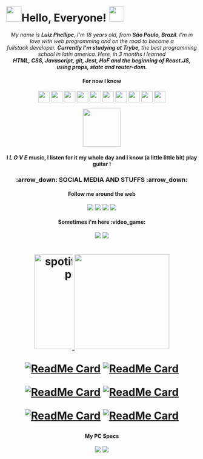 ### 


<h1> <img src="https://i.pinimg.com/originals/83/18/10/831810ce8bc9da8a69698405fd1cae96.gif" width="40px" />Hello, Everyone! <img src="https://i.pinimg.com/originals/83/18/10/831810ce8bc9da8a69698405fd1cae96.gif" width="40px" /></h1>

<p align="center">
 <i >
 My name is <strong>Luiz Phellipe</strong>, I'm 18 years old, from <strong>São Paulo, Brazil</strong>. I'm in love with web programming and on the road to become a <br>
 fullstack developer. <strong>Currently I'm studying at Trybe</strong>, the best programming school in latin america. Here, in 3 months i learned <br>
 <strong>HTML, CSS, Javascript, git, Jest, HoF and the beginning of React.JS, using props, state and router-dom.</strong>
</i>

</p>
<h4 align="center">For now I know</h4>
<p align="center">
<code><img height="30" src="https://raw.githubusercontent.com/dereknguyen269/dereknguyen269/master/images/html.png"></code>
<code><img height="30" src="https://raw.githubusercontent.com/dereknguyen269/dereknguyen269/master/images/css3.png"></code>
<code><img height="30" src="https://raw.githubusercontent.com/dereknguyen269/dereknguyen269/master/images/js.png"></code>
<code><img height="30" src="https://raw.githubusercontent.com/dereknguyen269/dereknguyen269/master/images/reactjs.png"></code>
<code><img height="30" src="https://www.pngitem.com/pimgs/m/295-2954213_jquery-logo-png-transparent-background-png-download.png"></code>
<code><img height="30" src="https://upload-icon.s3.us-east-2.amazonaws.com/uploads/icons/png/5894313931548218185-512.png"></code>
<code><img height="30" src="https://upload.wikimedia.org/wikipedia/commons/thumb/b/b2/Bootstrap_logo.svg/1024px-Bootstrap_logo.svg.png"></code>
<code><img height="30" src="https://img.stackshare.io/service/5204/bulma-logo.png"></code>
<code><img height="30" src="https://git-scm.com/images/logos/downloads/Git-Icon-1788C.png"></code>
<code><img height="30" src="https://cdn.freebiesupply.com/logos/large/2x/visual-studio-code-logo-png-transparent.png"></code>
</p>

<p align="center"> <img src="https://media3.giphy.com/media/xTiTnnnWvRXTeXx3wc/giphy.gif" width="100" /> </p>
<h4 align="center"> 
 I  <i>L O V E</i>  music, I listen for it my whole day and I know (a little little bit) play guitar ! 
</h4>
<h3 align="center"> :arrow_down: SOCIAL MEDIA AND STUFFS :arrow_down: </h3>

<div align="center">
 <h4>Follow me around the web</h4>
 <a target="_blank" href="https://open.spotify.com/user/22h65jhto6sw6nl2nn6baq73a"  ><img src="https://img.shields.io/badge/spotify-%231ED760.svg?&style=for-the-badge&logo=spotify&logoColor=white" /></a> <a target="_blank" href="https://twitter.com/phellipells"  ><img src="https://img.shields.io/badge/twitter-%231DA1F2.svg?&style=for-the-badge&logo=twitter&logoColor=white" /></a> <a  target="_blank" href="https://www.linkedin.com/in/luizphellipe/" ><img src="https://img.shields.io/badge/linkedin-%230077B5.svg?&style=for-the-badge&logo=linkedin&logoColor=white" /></a> <a target="_blank" href="https://www.instagram.com/phellipels/"  ><img src="https://img.shields.io/badge/instagram-%23E4405F.svg?&style=for-the-badge&logo=instagram&logoColor=white" /></a>
 
 <h4>Sometimes i'm here :video_game: </h4>
 <a target="_blank" href="https://steamcommunity.com/id/luizphellipe/"><img src="https://img.shields.io/badge/Steam-%23000000.svg?&style=for-the-badge&logo=steam&logoColor=white" /></a> <a target="_blank" href="https://my.playstation.com/profile/phellipe5k"  ><img src="https://img.shields.io/badge/playstation-%23003791.svg?&style=for-the-badge&logo=playstation&logoColor=white" /></a>

</div>

<h1 align="center">

<a href="https://spotify-github-profile.vercel.app/api/view?uid=22h65jhto6sw6nl2nn6baq73a&redirect=true"><img src="https://camo.githubusercontent.com/7c9c404b5cbf8e272796972d2ac1d410b198865f/68747470733a2f2f73706f746966792d6769746875622d70726f66696c652e76657263656c2e6170702f6170692f766965773f7569643d32326836356a68746f367377366e6c326e6e3662617137336126636f7665725f696d6167653d74727565" alt="spotify-github-profile" data-canonical-src="https://spotify-github-profile.vercel.app/api/view?uid=22h65jhto6sw6nl2nn6baq73a&amp;cover_image=true" style="max-width:100px !important;" height="250">
</a><a href="https://github.com/phellipe5k?tab=repositories" rel="nofollow"><img height="250" src="https://github-readme-stats.vercel.app/api?username=phellipe5k&show_icons=true&theme=dark"/></a>


[![ReadMe Card](https://github-readme-stats.vercel.app/api/pin/?username=phellipe5k&repo=tony-hawk-character-select-clone&theme=dark)](https://github.com/phellipe5k/tony-hawk-character-select-clone) 
[![ReadMe Card](https://github-readme-stats.vercel.app/api/pin/?username=phellipe5k&repo=rock-paper-scissors&theme=dark)](https://github.com/phellipe5k/rock-paper-scisors)


[![ReadMe Card](https://github-readme-stats.vercel.app/api/pin/?username=phellipe5k&repo=ip-address-tracker&theme=dark)](https://github.com/phellipe5k/ip-address-tracker) 
[![ReadMe Card](https://github-readme-stats.vercel.app/api/pin/?username=phellipe5k&repo=rest-countries-api-with-color-theme-switcher&theme=dark)](https://github.com/phellipe5k/rest-countries-api-with-color-theme-switcher)


[![ReadMe Card](https://github-readme-stats.vercel.app/api/pin/?username=phellipe5k&repo=todolistphellipe&theme=dark)](https://github.com/phellipe5k/todolistphellipe) 
[![ReadMe Card](https://github-readme-stats.vercel.app/api/pin/?username=phellipe5k&repo=exercise-pokedex-router&theme=dark)](https://github.com/phellipe5k/exercise-pokedex-router)


</h1>

<div align="center">

<h4>My PC Specs</h4>
<img src="https://img.shields.io/badge/amd-Radeon%20R9%20270x-%23ED1C24.svg?&style=for-the-badge&logo=amd&logoColor=white" /> <img src="https://img.shields.io/badge/intel-core%20i7%203th gen-%230071C5.svg?&style=for-the-badge&logo=intel&logoColor=white" />
 
</div>


<!--
**phellipe5k/phellipe5k** is a ✨ _special_ ✨ repository because its `README.md` (this file) appears on your GitHub profile.

Here are some ideas to get you started:

- 🔭 I’m currently working on ...
- 🌱 I’m currently learning ...
- 👯 I’m looking to collaborate on ...
- 🤔 I’m looking for help with ...
- 💬 Ask me about ...
- 📫 How to reach me: ...
- 😄 Pronouns: ...
- ⚡ Fun fact: ...
-->
